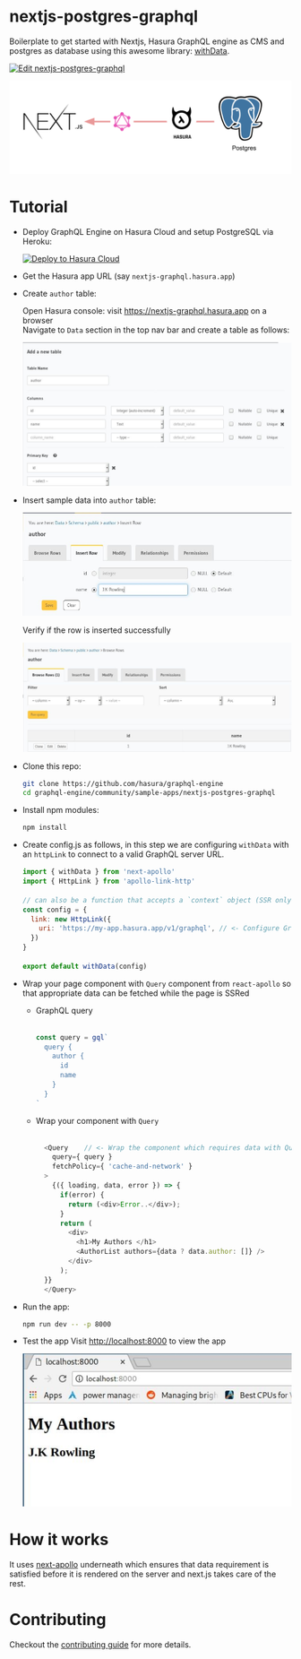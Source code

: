 # nextjs-postgres-graphql

Boilerplate to get started with Nextjs, Hasura GraphQL engine as CMS and postgres as database using this awesome library: [withData](https://github.com/adamsoffer/next-apollo).

[![Edit nextjs-postgres-graphql](https://codesandbox.io/static/img/play-codesandbox.svg)](https://codesandbox.io/s/github/hasura/graphql-engine/tree/master/community/sample-apps/nextjs-postgres-graphql?fontsize=14)

![Nextjs Postgres GraphQL](./assets/nextjs-postgres-graphql.png)

# Tutorial

- Deploy GraphQL Engine on Hasura Cloud and setup PostgreSQL via Heroku:
  
  [![Deploy to Hasura Cloud](https://graphql-engine-cdn.hasura.io/img/deploy_to_hasura.png)](https://cloud.hasura.io/)

- Get the Hasura app URL (say `nextjs-graphql.hasura.app`)

- Create `author` table:
  
  Open Hasura console: visit https://nextjs-graphql.hasura.app on a browser  
  Navigate to `Data` section in the top nav bar and create a table as follows:

  ![Create author table](../gatsby-postgres-graphql/assets/add_table.jpg)

- Insert sample data into `author` table:

  ![Insert data into author table](../gatsby-postgres-graphql/assets/insert_data.jpg)

  Verify if the row is inserted successfully

  ![Insert data into author table](../gatsby-postgres-graphql/assets/browse_rows.jpg)

- Clone this repo:
  ```bash
  git clone https://github.com/hasura/graphql-engine
  cd graphql-engine/community/sample-apps/nextjs-postgres-graphql
  ```

- Install npm modules:
  ```bash
  npm install
  ```

- Create config.js as follows, in this step we are configuring `withData` with an `httpLink` to connect to a valid GraphQL server URL.
  ```js
  import { withData } from 'next-apollo'
  import { HttpLink } from 'apollo-link-http'
  
  // can also be a function that accepts a `context` object (SSR only) and returns a config
  const config = {
    link: new HttpLink({
      uri: 'https://my-app.hasura.app/v1/graphql', // <- Configure GraphQL Server URL (must be absolute)
    })
  }

  export default withData(config)
  ```

- Wrap your page component with `Query` component from `react-apollo` so that appropriate data can be fetched while the page is SSRed
    - GraphQL query

      ```js

      const query = gql`
      	query {
      	  author {
      	    id
      	    name
      	  }
      	}
      `

      ```
    - Wrap your component with `Query`
      ```js

        <Query    // <- Wrap the component which requires data with Query component from react-apollo
          query={ query }
          fetchPolicy={ 'cache-and-network' }
        >
          {({ loading, data, error }) => {
            if(error) {
              return (<div>Error..</div>);
            }
            return (
              <div>
                <h1>My Authors </h1>
                <AuthorList authors={data ? data.author: []} />
              </div>
            );
        }}
        </Query>

      ```


- Run the app:
  ```bash
  npm run dev -- -p 8000
  ```
- Test the app
  Visit [http://localhost:8000](http://localhost:8000) to view the app

  ![Demo app](../gatsby-postgres-graphql/assets/test_app.jpg)

# How it works

  It uses [next-apollo](https://github.com/adamsoffer/next-apollo#how-does-it-work) underneath which ensures that data requirement is satisfied before it is rendered on the server and next.js takes care of the rest.

# Contributing

Checkout the [contributing guide](../../../CONTRIBUTING.md#community-content) for more details.
